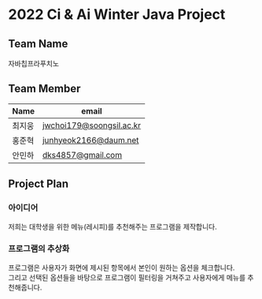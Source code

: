 # 2022 Ci & Ai Winter Java Project

## Team Name

자바칩프라푸치노

## Team Member

| Name   | email                    |
| ------ | ------------------------ |
| 최지웅 | jwchoi179@soongsil.ac.kr |
| 홍준혁 | junhyeok2166@daum.net    |
| 안민하 | dks4857@gmail.com        |

## Project Plan

### 아이디어

저희는 대학생을 위한 메뉴(레시피)를 추천해주는 프로그램을 제작합니다.

### 프로그램의 추상화

프로그램은 사용자가 화면에 제시된 항목에서 본인이 원하는 옵션을 체크합니다. \
그리고 선택된 옵션들을 바탕으로 프로그램이 필터링을 거쳐주고 사용자에게 메뉴를 추천해줍니다.
